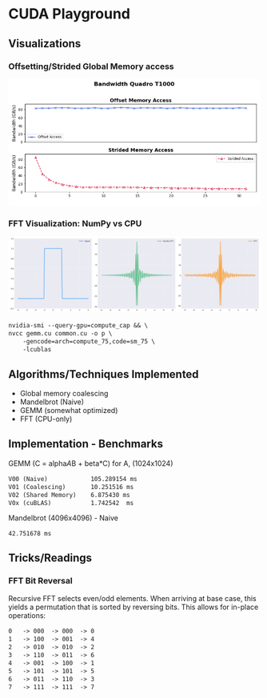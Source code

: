 # CUDA Playground

## Visualizations

### Offsetting/Strided Global Memory access
![](./imgs/coalescing.png)

### FFT Visualization: NumPy vs CPU
![](./imgs/fft.png)


```
nvidia-smi --query-gpu=compute_cap && \
nvcc gemm.cu common.cu -o p \
    -gencode=arch=compute_75,code=sm_75 \
    -lcublas
```


## Algorithms/Techniques Implemented
- Global memory coalescing 
- Mandelbrot (Naive)
- GEMM (somewhat optimized)
- FFT (CPU-only)



## Implementation - Benchmarks

GEMM (C = alpha*A*B + beta*C)
for A, (1024x1024)

```
V00 (Naive)            105.289154 ms
V01 (Coalescing)       10.251516 ms
V02 (Shared Memory)    6.875430 ms
V0x (cuBLAS)           1.742542  ms
```

Mandelbrot (4096x4096) - Naive
```
42.751678 ms
```


## Tricks/Readings

### FFT Bit Reversal

Recursive FFT selects even/odd elements. When arriving at base case,
this yields a permutation that is sorted by reversing bits.
This allows for in-place operations:
```
0   -> 000  -> 000  -> 0
1   -> 100  -> 001  -> 4
2   -> 010  -> 010  -> 2
3   -> 110  -> 011  -> 6
4   -> 001  -> 100  -> 1
5   -> 101  -> 101  -> 5
6   -> 011  -> 110  -> 3
7   -> 111  -> 111  -> 7
```